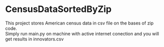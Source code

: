 # CensusDataSortedByZip
This project stores American census data in csv file on the bases of zip code.</br>
Simply run main.py on machine with active internet conection and you will get results in innovators.csv
